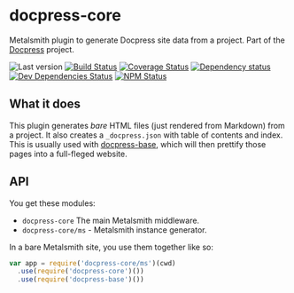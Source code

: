 # docpress-core

Metalsmith plugin to generate Docpress site data from a project. Part of the [Docpress] project.

![Last version](https://img.shields.io/github/tag/docpress/docpress-core.svg?style=flat-square)
[![Build Status](http://img.shields.io/travis/docpress/docpress-core/master.svg?style=flat-square)](https://travis-ci.org/docpress/docpress-core)
[![Coverage Status](https://img.shields.io/coveralls/docpress/docpress-core.svg?style=flat-square)](https://coveralls.io/github/docpress/docpress-core)
[![Dependency status](http://img.shields.io/david/docpress/docpress-core.svg?style=flat-square)](https://david-dm.org/docpress/docpress-core)
[![Dev Dependencies Status](http://img.shields.io/david/dev/docpress/docpress-core.svg?style=flat-square)](https://david-dm.org/docpress/docpress-core#info=devDependencies)
[![NPM Status](http://img.shields.io/npm/dm/docpress-core.svg?style=flat-square)](https://www.npmjs.org/package/docpress-core)

## What it does

This plugin generates _bare_ HTML files (just rendered from Markdown) from a project. It also creates a `_docpress.json` with table of contents and index. This is usually used with [docpress-base], which will then prettify those pages into a full-fleged website.

## API

You get these modules:

- `docpress-core` The main Metalsmith middleware.
- `docpress-core/ms` - Metalsmith instance generator.

In a bare Metalsmith site, you use them together like so:

```js
var app = require('docpress-core/ms')(cwd)
  .use(require('docpress-core')())
  .use(require('docpress-base')())
```

[Docpress]: https://github.com/docpress/docpress
[docpress-base]: https://github.com/docpress/docpress-base
